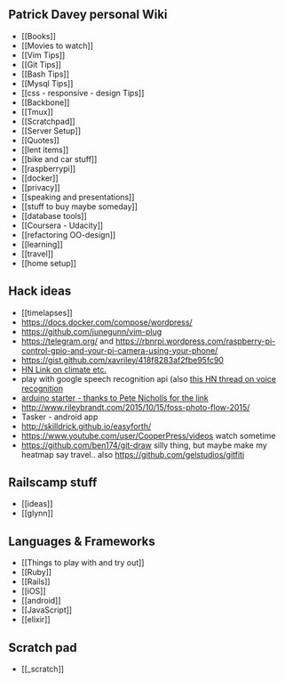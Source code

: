 ## Patrick Davey personal Wiki

* [[Books]]
* [[Movies to watch]]
* [[Vim Tips]]
* [[Git Tips]]
* [[Bash Tips]]
* [[Mysql Tips]]
* [[css - responsive - design Tips]]
* [[Backbone]]
* [[Tmux]]
* [[Scratchpad]]
* [[Server Setup]]
* [[Quotes]]
* [[lent items]]
* [[bike and car stuff]]
* [[raspberrypi]]
* [[docker]]
* [[privacy]]
* [[speaking and presentations]]
* [[stuff to buy maybe someday]]
* [[database tools]]
* [[Coursera - Udacity]]
* [[refactoring OO-design]]
* [[learning]]
* [[travel]]
* [[home setup]]

## Hack ideas
* [[timelapses]]
* https://docs.docker.com/compose/wordpress/
* https://github.com/junegunn/vim-plug
* https://telegram.org/ and https://rbnrpi.wordpress.com/raspberry-pi-control-gpio-and-your-pi-camera-using-your-phone/
* https://gist.github.com/xavriley/418f8283af2fbe95fc90
* [HN Link on climate etc.](https://news.ycombinator.com/item?id=10622615)
* play with google speech recognition api (also [this HN thread on voice recognition](https://news.ycombinator.com/item?id=11347872)
* [arduino starter - thanks to Pete Nicholls for the link](https://gist.github.com/Aupajo/501c719de8647320ebe2)
* http://www.rileybrandt.com/2015/10/15/foss-photo-flow-2015/
* Tasker - android app
* http://skilldrick.github.io/easyforth/
* https://www.youtube.com/user/CooperPress/videos watch sometime
* https://github.com/ben174/git-draw silly thing, but maybe make my heatmap say travel.. also https://github.com/gelstudios/gitfiti

## Railscamp stuff
* [[ideas]]
* [[glynn]]

## Languages & Frameworks
* [[Things to play with and try out]]
* [[Ruby]]
* [[Rails]]
* [[iOS]]
* [[android]]
* [[JavaScript]]
* [[elixir]]

## Scratch pad
* [[_scratch]]
